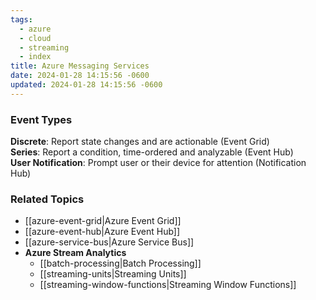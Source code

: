 ```yaml
---
tags:
  - azure
  - cloud
  - streaming
  - index
title: Azure Messaging Services
date: 2024-01-28 14:15:56 -0600
updated: 2024-01-28 14:15:56 -0600
---
```


### Event Types

**Discrete**: Report state changes and are actionable (Event Grid)  
**Series**: Report a condition, time-ordered and analyzable (Event Hub)  
**User Notification**: Prompt user or their device for attention (Notification Hub)

### Related Topics

* [[azure-event-grid|Azure Event Grid]]
* [[azure-event-hub|Azure Event Hub]]
* [[azure-service-bus|Azure Service Bus]]
* **Azure Stream Analytics**
	* [[batch-processing|Batch Processing]]
	* [[streaming-units|Streaming Units]]
	* [[streaming-window-functions|Streaming Window Functions]]
